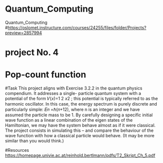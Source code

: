 # Quantum_Computing
Quantum_Computing
#https://oslomet.instructure.com/courses/24255/files/folder/Projects?preview=2857994
#
# project No. 4

# Pop-count function


#Task
This project aligns with Exercise 3.2.2 in the quantum physics compendium. It addresses a single-
particle quantum system with a potential of the form 
𝑉(𝑥)=1
2 𝑥2 ; 
this potential is typically referred to as the harmonic oscillator. In this case, the energy spectrum is 
purely discrete and particularly simple: 
𝐸𝑛 =ℏ(𝑛+12), 
where n is an integer and we have assumed the particle mass to be 1. By carefully designing a specific 
initial wave function as a linear combination of the eigen states of the Hamiltonian, we may have the 
system behave almost as if it were classical. The project consists in simulating this – and compare the 
behaviour of the wave function with how a classical particle would behave. (It may be more similar 
than you would think.) 

#Resources
https://homepage.univie.ac.at/reinhold.bertlmann/pdfs/T2_Skript_Ch_5.pdf
